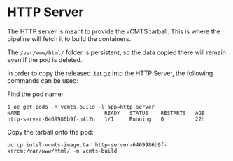 # HTTP Server

The HTTP server is meant to provide the vCMTS tarball. This is where the pipeline will fetch it to build the containers.

The `/var/www/html/` folder is persistent, so the data copied there will remain even if the pod is deleted.

In order to copy the released .tar.gz into the HTTP Server, the following commands can be used:

Find the pod name:
~~~
$ oc get pods -n vcmts-build -l app=http-server
NAME                           READY   STATUS    RESTARTS   AGE
http-server-6469986b9f-h4t2n   1/1     Running   0          22h
~~~

Copy the tarball onto the pod:
~~~
oc cp intel-vcmts-image.tar http-server-6469986b9f-xrrcm:/var/www/html/ -n vcmts-build
~~~